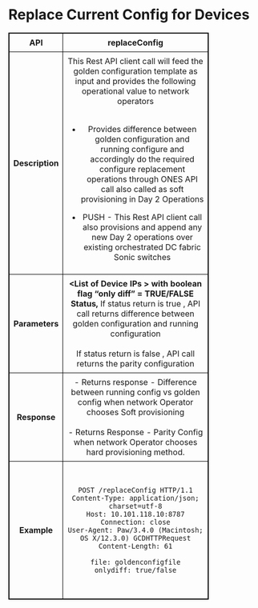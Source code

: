 # Replace Current Config for Devices

<!-- markdownlint-disable MD033 -->
<style>
  table {
    border-collapse: collapse;
    table-layout: fixed;
    width: 400px;
    border: 1px solid black;
  }
  th {
    border: 1px solid black;
  }
  td {
    border: 1px solid black;
    padding: 8px;
    text-align: center;
    vertical-align: middle;
    word-wrap: break-word;
  }
</style>

<table>
  <tr>
    <th>API</th>
    <td><b>replaceConfig</b></td>
  </tr>
  <tr>
    <th>Description</th>
    <td>
This Rest API client call will feed the golden configuration template as input  and provides the following operational value to network operators <br /></br />

 - Provides difference between golden configuration and running configure and accordingly do the  required configure replacement operations through ONES API call also called as soft provisioning in Day 2 Operations <br />
 - PUSH - This Rest API client call also provisions and append  any new Day 2 operations over existing orchestrated DC fabric Sonic switches 

    </td>
  </tr>
  <tr>
    <th>Parameters</th>
    <td><b>&lt;List of Device IPs &gt; with boolean flag “only diff” = TRUE/FALSE Status,</b> If status return is true , API call returns  difference between golden configuration and running configuration <br /><br />
    If status return is false , API call returns  the parity configuration 
</pre>
    </td>
  </tr>
  <tr>
    <th>Response</th>
    <td>
    - Returns  response - Difference  between running config vs golden config when network Operator chooses Soft provisioning <br /><br />
    - Returns Response - Parity Config when  network Operator chooses hard provisioning method.<br />
 </td>
  </tr>
  <tr>
    <th>Example</th>
    <td><pre>
    
    POST /replaceConfig HTTP/1.1
    Content-Type: application/json; charset=utf-8
    Host: 10.101.118.10:8787
    Connection: close
    User-Agent: Paw/3.4.0 (Macintosh; OS X/12.3.0) GCDHTTPRequest
    Content-Length: 61

    file: goldenconfigfile
    onlydiff: true/false

</pre>
    </td>
  </tr>
</table>
